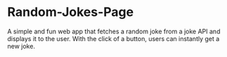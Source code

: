 # Random-Jokes-Page
A simple and fun web app that fetches a random joke from a joke API and displays it to the user. With the click of a button, users can instantly get a new joke.
